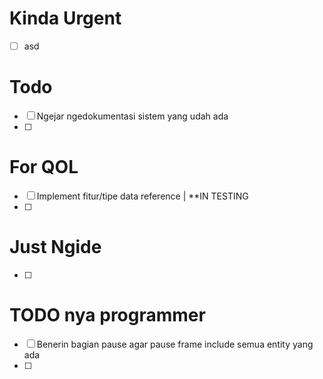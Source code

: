 # Kinda Urgent
- [ ] asd

# Todo
- [ ] Ngejar ngedokumentasi sistem yang udah ada
- [ ] 

# For QOL
- [ ] Implement fitur/tipe data reference | **IN TESTING 
- [ ] 

# Just Ngide 
- [ ] 

# TODO nya programmer
- [ ] Benerin bagian pause agar pause frame include semua entity yang ada
- [ ] 